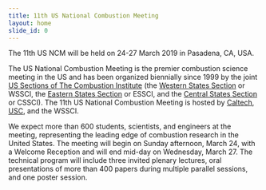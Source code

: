 ```yaml
---
title: 11th US National Combustion Meeting
layout: home
slide_id: 0
---
```


<p class="lead">
The 11th US NCM will be held on 24-27 March 2019 in Pasadena, CA, USA.
</p>

The US National Combustion Meeting is the premier combustion science meeting in the US and has been organized biennially since 1999 by the joint [US Sections of The Combustion Institute](https://www.ussci.org) (the [Western States Section](https://www.wssci.us) or WSSCI, the [Eastern States Section](https://essci.engr.uconn.edu/) or ESSCI, and the [Central States Section](https://www.cssci.org) or CSSCI). The 11th US National Combustion Meeting is hosted by [Caltech](https://www.caltech.edu), [USC](https://www.usc.edu), and the WSSCI.

We expect more than 600 students, scientists, and engineers at the meeting, representing the leading edge of combustion research in the United States. The meeting will begin on Sunday afternoon, March 24, with a Welcome Reception and will end mid-day on Wednesday, March 27. The technical program will include three invited plenary lectures, oral presentations of more than 400 papers during multiple parallel sessions, and one poster session.
